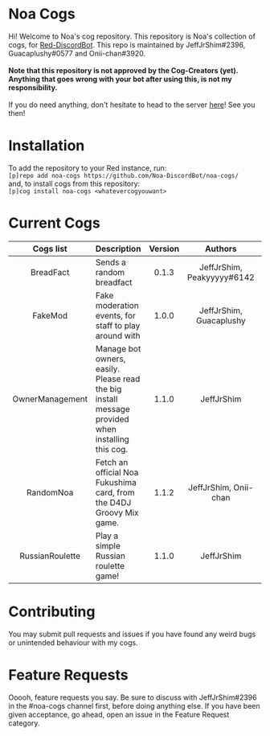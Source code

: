 # Noa Cogs <br>
Hi! Welcome to Noa's cog repository. This repository is Noa's collection of cogs, for [Red-DiscordBot](https://github.com/Cog-Creators/Red-DiscordBot). This repo is maintained by JeffJrShim#2396, Guacaplushy#0577 and Onii-chan#3920. <br><br>
**Note that this repository is not approved by the Cog-Creators (yet). Anything that goes wrong with your bot after using this, is not my responsibility.** <br><br>
If you do need anything, don't hesitate to head to the server [here](https://discord.gg/RSAetqdhRU)! See you then!
# Installation <br>
To add the repository to your Red instance, run: <br>
`[p]repo add noa-cogs https://github.com/Noa-DiscordBot/noa-cogs/`<br>
and, to install cogs from this repository: <br>
`[p]cog install noa-cogs <whatevercogyouwant>`<br>
# Current Cogs <br>
| Cogs list | Description | Version | Authors | Stable? | Hidden? |
|:---:|---|:---:|:---:|:---:|:---:|
| BreadFact | Sends a random breadfact | 0.1.3 | JeffJrShim, Peakyyyyy#6142 | ❌ | ❌ |
| FakeMod | Fake moderation events, for staff to play around with | 1.0.0 | JeffJrShim, Guacaplushy | ✅ | ❌ |
| OwnerManagement | Manage bot owners, easily. Please read the big install message provided when installing this cog. | 1.1.0 | JeffJrShim | ✅ | ❌ |
| RandomNoa | Fetch an official Noa Fukushima card, from the D4DJ Groovy Mix game. | 1.1.2 | JeffJrShim, Onii-chan | ✅ | ❌ |
| RussianRoulette | Play a simple Russian roulette game! | 1.1.0 | JeffJrShim | ✅ | ❌ |

# Contributing <br>
You may submit pull requests and issues if you have found any weird bugs or unintended behaviour with my cogs. <br>
# Feature Requests <br>
Ooooh, feature requests you say. Be sure to discuss with JeffJrShim#2396 in the #noa-cogs channel first, before doing anything else. If you have been given acceptance, go ahead, open an issue in the Feature Request category. 
